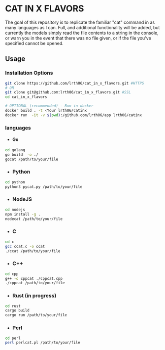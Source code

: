 # CAT IN X FLAVORS

The goal of this repository is to replicate the familiar "cat" command in as many languages as I can. Full, and additional functionality will be added, but currently the models simply read the file contents to a string in the console, or warn you in the event that there was no file given, or if the file you've specified cannot be opened.

## Usage

### Installation Options

``` bash
git clone https://github.com/lrth06/cat_in_x_flavors.git #HTTPS
# OR
git clone git@github.com:lrth06/cat_in_x_flavors.git #SSL
cd cat_in_x_flavors
```

```bash
# OPTIONAL (recommended) - Run in docker
docker build . -t <Your lrth06/catinx
docker run  -it -v $(pwd):/github.com/lrth06/app lrth06/catinx
```

### languages

- #### Go
  
``` bash
cd golang
go build  -o ./
gocat /path/to/your/file
```

- ### Python

``` bash
cd python
python3 pycat.py /path/to/your/file
```

- ### NodeJS

```bash
cd nodejs
npm install -g .
nodecat /path/to/your/file
```

- ### C
  
``` bash
cd c
gcc ccat.c -o ccat
./ccat /path/to/your/file
```

- ### C++
  
```bash
cd cpp
g++ -o cppcat ./cppcat.cpp
./cppcat /path/to/your/file
```

- ### Rust (in progress)

```bash
cd rust
cargo build
cargo run /path/to/your/file
```

- ### Perl

```bash
cd perl
perl perlcat.pl /path/to/your/file
```
